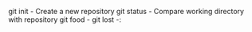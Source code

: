 git init - Create a new repository
git status - Compare working directory with repository
git food - 
git lost -:
